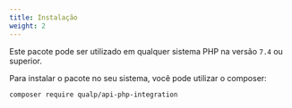 ```yaml
---
title: Instalação
weight: 2
---
```


Este pacote pode ser utilizado em qualquer sistema PHP na versão `7.4` ou superior.

Para instalar o pacote no seu sistema, você pode utilizar o composer:

```shell
composer require qualp/api-php-integration
```